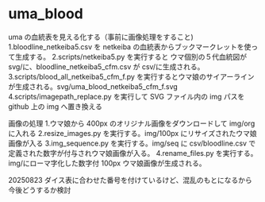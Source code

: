 # uma_blood

uma の血統表を見える化する（事前に画像処理をすること)
1.bloodline_netkeiba5.csv を netkeiba の血統表からブックマークレットを使って生成する。
2.scripts/netkeiba5.py を実行すると ウマ個別の５代血統図が svg/に、bloodline_netkeiba5_cfm.csv が csv/に生成される。
3.scripts/blood_all_netkeiba5_cfm_f.py を実行するとウマ娘のサイアーラインが生成される。svg/uma_blood_netkeiba5_cfm_f.svg
4.scripts/imagepath_replace.py を実行して SVG ファイル内の img パスを github 上の img へ置き換える

画像の処理 1.ウマ娘から 400px のオリジナル画像をダウンロードして img/org に入れる
2.resize_images.py を実行する。img/100px にリサイズされたウマ娘画像が入る
3.img_sequence.py を実行する。img/seq に csv/bloodline.csv で定義された数字が付与されウマ娘画像が入る。
4.rename_files.py を実行する。img/にローマ字化した数字付 100px ウマ娘画像が生成される。

20250823
ダイス表に合わせた番号を付けているけど、混乱のもとになるから今後どうするか検討

